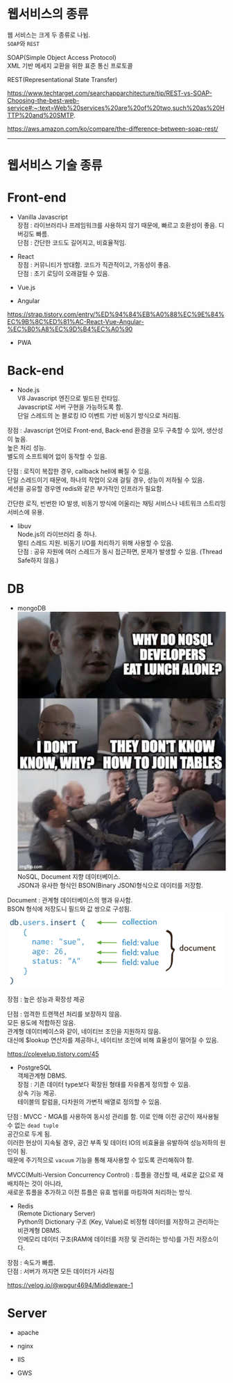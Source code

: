 # 웹서비스의 종류  
웹 서비스는 크게 두 종류로 나뉨.  
`SOAP`와 `REST`  

SOAP(Simple Object Access Protocol)  
XML 기반 메세지 교환을 위한 표준 통신 프로토콜 

REST(Representational State Transfer)  

https://www.techtarget.com/searchapparchitecture/tip/REST-vs-SOAP-Choosing-the-best-web-service#:~:text=Web%20services%20are%20of%20two,such%20as%20HTTP%20and%20SMTP.  

https://aws.amazon.com/ko/compare/the-difference-between-soap-rest/  

---
# 웹서비스 기술 종류  

# Front-end  

- Vanilla Javascript  
장점 : 라이브러리나 프레임워크를 사용하지 않기 때문에, 빠르고 호환성이 좋음. 디버깅도 빠름.  
단점 : 간단한 코드도 길어지고, 비효율적임.  

- React  
장점 : 커뮤니티가 방대함. 코드가 직관적이고, 가동성이 좋음.  
단점 : 초기 로딩이 오래걸릴 수 있음.  

- Vue.js  

- Angular  

https://strap.tistory.com/entry/%ED%94%84%EB%A0%88%EC%9E%84%EC%9B%8C%ED%81%AC-React-Vue-Angular-%EC%B0%A8%EC%9D%B4%EC%A0%90

- PWA  



# Back-end  
- Node.js  
V8 Javascript 엔진으로 빌드된 런타임.  
Javascript로 서버 구현을 가능하도록 함.  
단일 스레드의 논 블로킹 IO 이벤트 기반 비동기 방식으로 처리됨.  

장점 : Javascript 언어로 Front-end, Back-end 환경을 모두 구축할 수 있어, 생산성이 높음.  
높은 처리 성능.  
별도의 소프트웨어 없이 동작할 수 있음.  

단점 : 로직이 복잡한 경우, callback hell에 빠질 수 있음.  
단일 스레드이기 때문에, 하나의 작업이 오래 걸릴 경우, 성능이 저하될 수 있음.  
세션을 공유할 경우엔 redis와 같은 부가적인 인프라가 필요함.  

간단한 로직, 빈번한 IO 발생, 비동기 방식에 어울리는 채팅 서비스나 네트워크 스트리밍 서비스에 유용.  

- libuv  
Node.js의 라이브러리 중 하나.  
멀티 스레드 지원. 비동기 I/O를 처리하기 위해 사용할 수 있음.  
단점 : 공유 자원에 여러 스레드가 동시 접근하면, 문제가 발생할 수 있음. (Thread Safe하지 않음.)  



# DB  
- mongoDB  
![alt text](../image/mongodb.png)  
NoSQL, Document 지향 데이터베이스.  
JSON과 유사한 형식인 BSON(Binary JSON)형식으로 데이터를 저장함.  

Document : 관계형 데이터베이스의 행과 유사함.  
BSON 형식에 저장도니 필드와 값 쌍으로 구성됨.  
![alt text](../image/mongodb_document.png)  

장점 : 높은 성능과 확장성 제공  

단점 : 엄격한 트랜잭션 처리를 보장하지 않음.  
모든 용도에 적합하진 않음.  
관계형 데이터베이스와 같이, 네이티브 조인을 지원하지 않음.  
대신에 $lookup 연산자를 제공하나, 네이티브 조인에 비해 효율성이 떨어질 수 있음.  

https://colevelup.tistory.com/45  



- PostgreSQL  
객체관계형 DBMS.  
장점 : 기존 데이터 type보다 확장된 형태를 자유롭게 정의할 수 있음.  
상속 기능 제공.  
테이블의 칼럼을, 다차원의 가변적 배열로 정의할 수 있음.  

단점 : MVCC - MGA를 사용하여 동시성 관리를 함. 이로 인해 이전 공간이 재사용될 수 없는 `dead tuple`  
공간으로 두게 됨.  
이러한 현상이 지속될 경우, 공간 부족 및 데이터 IO의 비효율을 유발하여 성능저하의 원인이 됨.  
때문에 주기적으로 `vacuum` 기능을 통해 재사용할 수 있도록 관리해줘야 함.  

MVCC(Multi-Version Concurrency Control) : 튜플을 갱신할 때, 새로운 값으로 재배치하는 것이 아니라,  
새로운 튜플을 추가하고 이전 튜플은 유효 범위를 마킹하여 처리하는 방식.  

- Redis  
(Remote Dictionary Server)  
Python의 Dictionary 구조 (Key, Value)로 비정형 데이터를 저장하고 관리하는 비관계형 DBMS.  
인메모리 데이터 구조(RAM에 데이터를 저장 및 관리하는 방식)를 가진 저장소이다.  

장점 : 속도가 빠름.  
단점 : 서버가 꺼지면 모든 데이터가 사라짐  

https://velog.io/@wpgur4694/Middleware-1  

# Server  

- apache  

- nginx  

- IIS  

- GWS  

